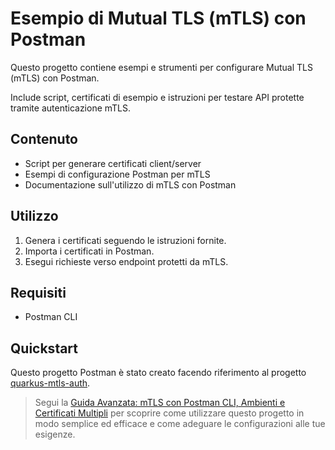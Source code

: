 # Esempio di Mutual TLS (mTLS) con Postman

Questo progetto contiene esempi e strumenti per configurare Mutual TLS (mTLS) con Postman.  

Include script, certificati di esempio e istruzioni per testare API protette tramite autenticazione mTLS.

## Contenuto

- Script per generare certificati client/server
- Esempi di configurazione Postman per mTLS
- Documentazione sull'utilizzo di mTLS con Postman

## Utilizzo

1. Genera i certificati seguendo le istruzioni fornite.
2. Importa i certificati in Postman.
3. Esegui richieste verso endpoint protetti da mTLS.

## Requisiti

- Postman CLI

## Quickstart

Questo progetto Postman è stato creato facendo riferimento al progetto [quarkus-mtls-auth](https://github.com/amusarra/quarkus-mtls-auth/).

> Segui la [Guida Avanzata: mTLS con Postman CLI, Ambienti e Certificati Multipli](https://github.com/amusarra/quarkus-mtls-auth/blob/main/src/main/docs/markdown/article/export/pdf/guida_avanzata_mtls_postman_cli_ambienti_certificati_multipli_v1.0.0.pdf) per scoprire come utilizzare questo progetto in modo semplice ed efficace e come adeguare le configurazioni alle tue esigenze.
